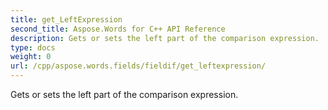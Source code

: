```yaml
---
title: get_LeftExpression
second_title: Aspose.Words for C++ API Reference
description: Gets or sets the left part of the comparison expression. 
type: docs
weight: 0
url: /cpp/aspose.words.fields/fieldif/get_leftexpression/
---
```


Gets or sets the left part of the comparison expression. 

